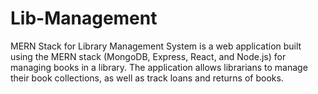 # Lib-Management
MERN Stack for Library Management System is a web application built using the MERN stack (MongoDB, Express, React, and Node.js) for managing books in a library. The application allows librarians to manage their book collections, as well as track loans and returns of books.
